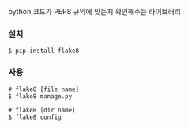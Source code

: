 python 코드가 PEP8 규약에 맞는지 확인해주는 라이브러리

### 설치

```
$ pip install flake8
```

### 사용

```
# flake8 [file name]
$ flake8 manage.py

# flake8 [dir name]
$ flake8 config
```



